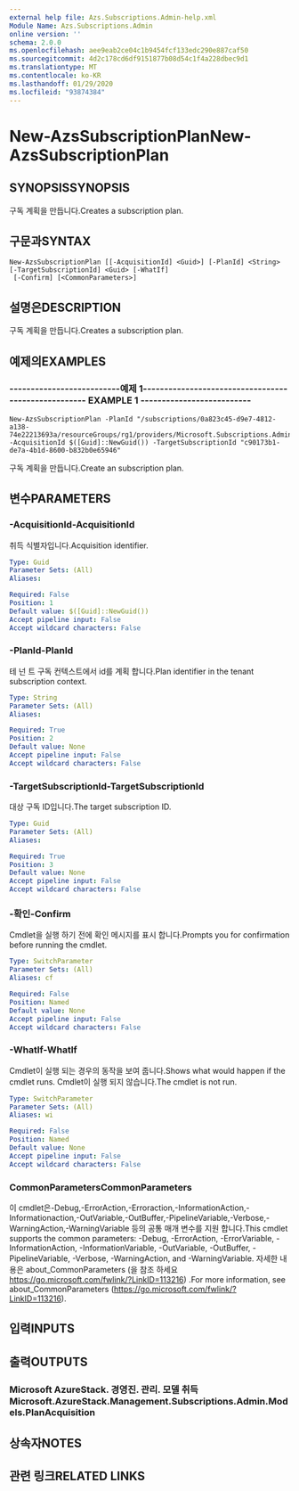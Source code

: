 ```yaml
---
external help file: Azs.Subscriptions.Admin-help.xml
Module Name: Azs.Subscriptions.Admin
online version: ''
schema: 2.0.0
ms.openlocfilehash: aee9eab2ce04c1b9454fcf133edc290e887caf50
ms.sourcegitcommit: 4d2c178cd6df9151877b08d54c1f4a228dbec9d1
ms.translationtype: MT
ms.contentlocale: ko-KR
ms.lasthandoff: 01/29/2020
ms.locfileid: "93874384"
---
```

# <span data-ttu-id="3c0da-101">New-AzsSubscriptionPlan</span><span class="sxs-lookup"><span data-stu-id="3c0da-101">New-AzsSubscriptionPlan</span></span>

## <span data-ttu-id="3c0da-102">SYNOPSIS</span><span class="sxs-lookup"><span data-stu-id="3c0da-102">SYNOPSIS</span></span>
<span data-ttu-id="3c0da-103">구독 계획을 만듭니다.</span><span class="sxs-lookup"><span data-stu-id="3c0da-103">Creates a subscription plan.</span></span>

## <span data-ttu-id="3c0da-104">구문과</span><span class="sxs-lookup"><span data-stu-id="3c0da-104">SYNTAX</span></span>

```
New-AzsSubscriptionPlan [[-AcquisitionId] <Guid>] [-PlanId] <String> [-TargetSubscriptionId] <Guid> [-WhatIf]
 [-Confirm] [<CommonParameters>]
```

## <span data-ttu-id="3c0da-105">설명은</span><span class="sxs-lookup"><span data-stu-id="3c0da-105">DESCRIPTION</span></span>
<span data-ttu-id="3c0da-106">구독 계획을 만듭니다.</span><span class="sxs-lookup"><span data-stu-id="3c0da-106">Creates a subscription plan.</span></span>

## <span data-ttu-id="3c0da-107">예제의</span><span class="sxs-lookup"><span data-stu-id="3c0da-107">EXAMPLES</span></span>

### <span data-ttu-id="3c0da-108">--------------------------예제 1--------------------------</span><span class="sxs-lookup"><span data-stu-id="3c0da-108">-------------------------- EXAMPLE 1 --------------------------</span></span>
```
New-AzsSubscriptionPlan -PlanId "/subscriptions/0a823c45-d9e7-4812-a138-74e22213693a/resourceGroups/rg1/providers/Microsoft.Subscriptions.Admin/plans/plan1" -AcquisitionId $([Guid]::NewGuid()) -TargetSubscriptionId "c90173b1-de7a-4b1d-8600-b832b0e65946"
```

<span data-ttu-id="3c0da-109">구독 계획을 만듭니다.</span><span class="sxs-lookup"><span data-stu-id="3c0da-109">Create an subscription plan.</span></span>

## <span data-ttu-id="3c0da-110">변수</span><span class="sxs-lookup"><span data-stu-id="3c0da-110">PARAMETERS</span></span>

### <span data-ttu-id="3c0da-111">-AcquisitionId</span><span class="sxs-lookup"><span data-stu-id="3c0da-111">-AcquisitionId</span></span>
<span data-ttu-id="3c0da-112">취득 식별자입니다.</span><span class="sxs-lookup"><span data-stu-id="3c0da-112">Acquisition identifier.</span></span>

```yaml
Type: Guid
Parameter Sets: (All)
Aliases: 

Required: False
Position: 1
Default value: $([Guid]::NewGuid())
Accept pipeline input: False
Accept wildcard characters: False
```

### <span data-ttu-id="3c0da-113">-PlanId</span><span class="sxs-lookup"><span data-stu-id="3c0da-113">-PlanId</span></span>
<span data-ttu-id="3c0da-114">테 넌 트 구독 컨텍스트에서 id를 계획 합니다.</span><span class="sxs-lookup"><span data-stu-id="3c0da-114">Plan identifier in the tenant subscription context.</span></span>

```yaml
Type: String
Parameter Sets: (All)
Aliases: 

Required: True
Position: 2
Default value: None
Accept pipeline input: False
Accept wildcard characters: False
```

### <span data-ttu-id="3c0da-115">-TargetSubscriptionId</span><span class="sxs-lookup"><span data-stu-id="3c0da-115">-TargetSubscriptionId</span></span>
<span data-ttu-id="3c0da-116">대상 구독 ID입니다.</span><span class="sxs-lookup"><span data-stu-id="3c0da-116">The target subscription ID.</span></span>

```yaml
Type: Guid
Parameter Sets: (All)
Aliases: 

Required: True
Position: 3
Default value: None
Accept pipeline input: False
Accept wildcard characters: False
```

### <span data-ttu-id="3c0da-117">-확인</span><span class="sxs-lookup"><span data-stu-id="3c0da-117">-Confirm</span></span>
<span data-ttu-id="3c0da-118">Cmdlet을 실행 하기 전에 확인 메시지를 표시 합니다.</span><span class="sxs-lookup"><span data-stu-id="3c0da-118">Prompts you for confirmation before running the cmdlet.</span></span>

```yaml
Type: SwitchParameter
Parameter Sets: (All)
Aliases: cf

Required: False
Position: Named
Default value: None
Accept pipeline input: False
Accept wildcard characters: False
```

### <span data-ttu-id="3c0da-119">-WhatIf</span><span class="sxs-lookup"><span data-stu-id="3c0da-119">-WhatIf</span></span>
<span data-ttu-id="3c0da-120">Cmdlet이 실행 되는 경우의 동작을 보여 줍니다.</span><span class="sxs-lookup"><span data-stu-id="3c0da-120">Shows what would happen if the cmdlet runs.</span></span>
<span data-ttu-id="3c0da-121">Cmdlet이 실행 되지 않습니다.</span><span class="sxs-lookup"><span data-stu-id="3c0da-121">The cmdlet is not run.</span></span>

```yaml
Type: SwitchParameter
Parameter Sets: (All)
Aliases: wi

Required: False
Position: Named
Default value: None
Accept pipeline input: False
Accept wildcard characters: False
```

### <span data-ttu-id="3c0da-122">CommonParameters</span><span class="sxs-lookup"><span data-stu-id="3c0da-122">CommonParameters</span></span>
<span data-ttu-id="3c0da-123">이 cmdlet은-Debug,-ErrorAction,-Erroraction,-InformationAction,-Informationaction,-OutVariable,-OutBuffer,-PipelineVariable,-Verbose,-WarningAction,-WarningVariable 등의 공통 매개 변수를 지원 합니다.</span><span class="sxs-lookup"><span data-stu-id="3c0da-123">This cmdlet supports the common parameters: -Debug, -ErrorAction, -ErrorVariable, -InformationAction, -InformationVariable, -OutVariable, -OutBuffer, -PipelineVariable, -Verbose, -WarningAction, and -WarningVariable.</span></span> <span data-ttu-id="3c0da-124">자세한 내용은 about_CommonParameters (을 참조 하세요 https://go.microsoft.com/fwlink/?LinkID=113216) .</span><span class="sxs-lookup"><span data-stu-id="3c0da-124">For more information, see about_CommonParameters (https://go.microsoft.com/fwlink/?LinkID=113216).</span></span>

## <span data-ttu-id="3c0da-125">입력</span><span class="sxs-lookup"><span data-stu-id="3c0da-125">INPUTS</span></span>

## <span data-ttu-id="3c0da-126">출력</span><span class="sxs-lookup"><span data-stu-id="3c0da-126">OUTPUTS</span></span>

### <span data-ttu-id="3c0da-127">Microsoft AzureStack. 경영진. 관리. 모델 취득</span><span class="sxs-lookup"><span data-stu-id="3c0da-127">Microsoft.AzureStack.Management.Subscriptions.Admin.Models.PlanAcquisition</span></span>

## <span data-ttu-id="3c0da-128">상속자</span><span class="sxs-lookup"><span data-stu-id="3c0da-128">NOTES</span></span>

## <span data-ttu-id="3c0da-129">관련 링크</span><span class="sxs-lookup"><span data-stu-id="3c0da-129">RELATED LINKS</span></span>

